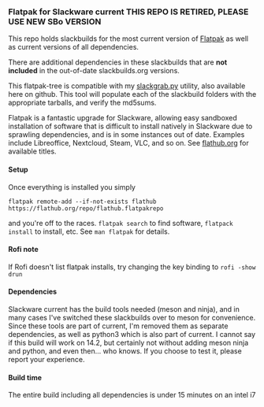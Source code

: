 ### Flatpak for Slackware current __THIS REPO IS RETIRED, PLEASE USE NEW SBo VERSION__

This repo holds slackbuilds for the most current version of [Flatpak](https://flatpak.org/) as well as current versions of all dependencies.

There are additional dependencies in these slackbuilds that are **not included** in the out-of-date slackbuilds.org versions.

This flatpak-tree is compatible with my [slackgrab.py](https://github.com/afhpayne/slackutils) utility, also available here on github.  This tool will populate each of the slackbuild folders with the appropriate tarballs, and verify the md5sums.

Flatpak is a fantastic upgrade for Slackware, allowing easy sandboxed installation of software that is difficult to install natively in Slackware due to sprawling dependencies, and is in some instances out of date.  Examples include Libreoffice, Nextcloud, Steam, VLC, and so on. See [flathub.org](https://flathub.org/home) for available titles.

#### Setup

Once everything is installed you simply
```
flatpak remote-add --if-not-exists flathub https://flathub.org/repo/flathub.flatpakrepo
```
and you're off to the races.  ```flatpak search``` to find software, ```flatpack install``` to install, etc.  See ```man flatpak``` for details.

#### Rofi note

If Rofi doesn't list flatpak installs, try changing the key binding to ```rofi -show drun```

#### Dependencies

Slackware current has the build tools needed (meson and ninja), and in many cases I've switched these slackbuilds over to meson for convenience.  Since these tools are part of current, I'm removed them as separate dependencies, as well as python3 which is also part of current.  I cannot say if this build will work on 14.2, but certainly not without adding meson ninja and python, and even then... who knows.  If you choose to test it, please report your experience.

#### Build time

The entire build including all dependencies is under 15 minutes on an intel i7
